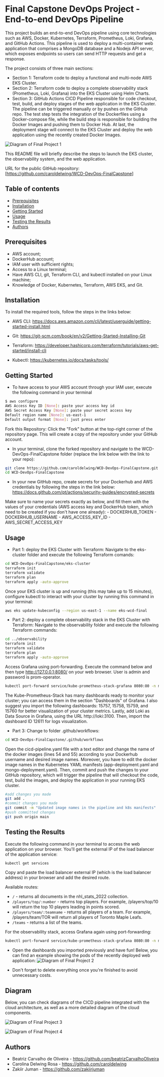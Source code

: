 # Final Capstone DevOps Project - End-to-end DevOps Pipeline

This project builds an end-to-end DevOps pipeline using core technologies such as AWS, Docker, Kubernetes, Terraform, Prometheus, Loki, Grafana, and GitHub Actions. This pipeline is used to deploy a multi-container web application that comprises a MongoDB database and a Nodejs API server, which exposes endpoints so users can send HTTP requests and get a response. 

The project consists of three main sections:
- Section 1: Terraform code to deploy a functional and multi-node AWS EKS Cluster.
- Section 2: Terraform code to deploy a complete observability stack (Prometheus, Loki, Grafana) into the EKS Cluster using Helm Charts.
- Section 3: GitHub Actions CICD Pipeline responsible for code checkout, test, build, and deploy stages of the web application in the EKS Cluster. The pipeline can be triggered manually or by pushes on the GitHub repo. The test step tests the integration of the Dockerfiles using a Docker-compose file, while the build step is responsible for building the Docker Images and pushing them to Docker Hub. At last, the deployment stage will connect to the EKS Cluster and deploy the web application using the recently created Docker Images.

![Diagram of Final Project 1](finalproject01.jpg)

This README file will briefly describe the steps to launch the EKS cluster, the observability system, and the web application.

URL for the public GitHub repository: [https://github.com/caroldelwing/WCD-DevOps-FinalCapstone]

## Table of contents

- [Prerequisites](#prerequisites)
- [Installation](#installation)
- [Getting Started](#getting-started)
- [Usage](#usage)
- [Testing the Results](#testing-the-results)
- [Authors](#authors)

## Prerequisites

- AWS account;
- DockerHub account;
- IAM user with sufficient rights;
- Access to a Linux terminal;
- Have AWS CLI, git, Terraform CLI, and kubectl installed on your Linux machine;
- Knowledge of Docker, Kubernetes, Terraform, AWS EKS, and Git. 

## Installation

To install the required tools, follow the steps in the links below:

- AWS CLI:
https://docs.aws.amazon.com/cli/latest/userguide/getting-started-install.html

- Git:
https://git-scm.com/book/en/v2/Getting-Started-Installing-Git

- Terraform:
https://developer.hashicorp.com/terraform/tutorials/aws-get-started/install-cli

- Kubectl:
https://kubernetes.io/docs/tasks/tools/

## Getting Started

- To have access to your AWS account through your IAM user, execute the following command in your terminal
```sh
$ aws configure
AWS Access Key ID [None]: paste your access key id
AWS Secret Access Key [None]: paste your secret access key
Default region name [None]: us-east-1
Default output format [None]: just press enter
```

Fork this Repository:
Click the "Fork" button at the top-right corner of the repository page. This will create a copy of the repository under your GitHub account.

- In your terminal, clone the forked repository and navigate to the WCD-DevOps-FinalCapstone folder (replace the link below with the link to your repo):
```sh
git clone https://github.com/caroldelwing/WCD-DevOps-FinalCapstone.git
cd WCD-DevOps-FinalCapstone
```

- In your new GitHub repo, create secrets for your Dockerhub and AWS credentials by following the steps in the link below:
https://docs.github.com/pt/actions/security-guides/encrypted-secrets

Make sure to name your secrets exactly as below, and fill them with the values of your credentials (AWS access key and DockerHub token, which need to be created if you don't have one already):
    - DOCKERHUB_TOKEN
    - DOCKERHUB_USERNAME
    - AWS_ACCESS_KEY_ID
    - AWS_SECRET_ACCESS_KEY

## Usage

- Part 1: deploy the EKS Cluster with Terraform:
    Navigate to the eks-cluster folder and execute the following Terraform comands:
```sh
cd WCD-DevOps-FinalCapstone/eks-cluster
terraform init
terraform validate
terraform plan
terraform apply -auto-approve
```
Once your EKS cluster is up and running (this may take up to 15 minutes), configure kubectl to interact with your cluster by running this command in your terminal:
```sh
aws eks update-kubeconfig --region us-east-1 --name eks-wcd-final
```

- Part 2: deploy a complete observability stack in the EKS Cluster with Terraform:
    Navigate to the observability folder and execute the following Terraform commands:
```sh
cd ../observability
terraform init
terraform validate
terraform plan
terraform apply -auto-approve
```
Access Grafana using port-forwarding. Execute the command below and then type http://127.0.0.1:8080/ on your web browser. User is admin and password is prom-operator.
```sh
kubectl port-forward service/kube-prometheus-stack-grafana 8080:80 -n monitoring
```
The Kube-Prometheus-Stack has many dashboards ready to monitor your cluster; you can access them in the section "Dashboards" of Grafana. I also suggest you import the following dashboards: 15757, 15758, 15759, and 15760 for better visualization of your cluster metrics. 
Lastly, add Loki as Data Source in Grafana, using the URL http://loki:3100. Then, import the dashboard ID 12611 for logs visualization.

- Part 3:
  Change to folder .github/workflows:
```sh
cd WCD-DevOps-FinalCapstone/.github/workflows
```
Open the cicd-pipeline.yaml file with a text editor and change the name of the docker images (lines 54 and 55) according to your Dockerhub username and desired image names. Moreover, you have to edit the docker image names in the Kubernetes YAML manifests (app-deployment.yaml and mongo-deployment.yaml). Then, commit and push the changes to your GitHub repository, which will trigger the pipeline that will checkout the code, test, build the images, and deploy the application in your running EKS cluster.

```sh
#add changes you made
git add .
#commit changes you made
git commit -m "Updated image names in the pipeline and k8s manifests"
#push committed changes 
git push origin main
```

## Testing the Results

Execute the following command in your terminal to access the web application on your browser. You'll get the external IP of the load balancer of the application service:
```sh
kubectl get services
```
Copy and paste the load balancer external IP (which is the load balancer address) in your browser and add the desired route. 

Available routes:
- `/` - returns all documents in the nhl_stats_2022 collection.
- `/players/top/:number` - returns top players. For example, /players/top/10 will return the top 10 players leading in points scored.
- `/players/team/:teamname` - returns all players of a team. For example, /players/team/TOR will return all players of Toronto Maple Leafs.
- `/teams` - returns a list of the teams.

For the observability stack, access Grafana again using port-forwarding:
```sh
kubectl port-forward service/kube-prometheus-stack-grafana 8080:80 -n monitoring
```
- Open the dashboards you imported previously and have fun! Below, you can find an example showing the pods of the recently deployed web application:
![Diagram of Final Project 2](finalproject02.jpg)

- Don't forget to delete everything once you're finished to avoid unnecessary costs.

## Diagram
Below, you can check diagrams of the CICD pipeline integrated with the cloud architecture, as well as a more detailed diagram of the cloud components.

![Diagram of Final Project 3](finalproject03.jpg)

![Diagram of Final Project 4](finalproject04.jpg)

## Authors

- Beatriz Carvalho de Oliveira - https://github.com/beatrizCarvalhoOliveira
- Carolina Delwing Rosa - https://github.com/caroldelwing
- Zakiir Juman - https://github.com/zakiirjuman